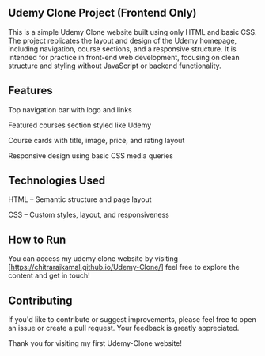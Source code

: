 ## Udemy Clone Project (Frontend Only)
 
This is a simple Udemy Clone website built using only HTML and basic CSS. The project replicates the layout and design of the Udemy homepage, including navigation, course sections, and a responsive structure. It is intended for practice in front-end web development, focusing on clean structure and styling without JavaScript or backend functionality.

## Features

 Top navigation bar with logo and links

 Featured courses section styled like Udemy

 Course cards with title, image, price, and rating layout

 Responsive design using basic CSS media queries


## Technologies Used

HTML – Semantic structure and page layout

CSS – Custom styles, layout, and responsiveness

## How to Run

You can access my udemy clone website by visiting [https://chitrarajkamal.github.io/Udemy-Clone/] feel free to explore the content and get in touch!

## Contributing

If you'd like to contribute or suggest improvements, please feel free to open an issue or create a pull request. Your feedback is greatly appreciated.

Thank you for visiting my  first Udemy-Clone website!


